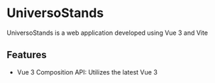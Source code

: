 # UniversoStands
UniversoStands is a web application developed using Vue 3 and Vite

## Features
- Vue 3 Composition API: Utilizes the latest Vue 3 <script setup> SFCs for a modern development experience.
- Vite: Employs Vite for fast and efficient bundling.
- Tailwind CSS: Incorporates Tailwind CSS for utility-first styling.

## Installation
To set up the project locally, follow these steps:

Clone the repository:

```bash
git clone https://github.com/bruno1pb13/UniversoStands.git
```
Navigate to the project directory:

```bash
cd UniversoStands
```
Install dependencies:

```bash
npm install
```
Run the development server:

```bash
npm run dev
```
The application will be accessible at http://localhost:3000

## License

This software and its source code are the exclusive property of US-Brasil. All rights are reserved.

Unauthorized copying, distribution, modification, or any other use of this software, via any medium, is strictly prohibited without prior written consent from US-Brasil.

For inquiries regarding licensing, please contact us@us-brasil.com.
